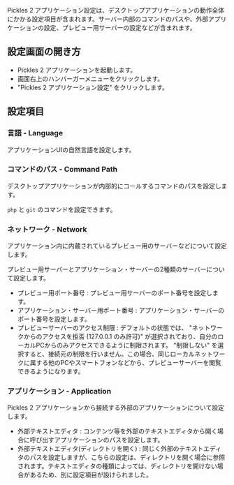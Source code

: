 Pickles 2 アプリケーション設定は、デスクトップアプリケーションの動作全体にかかる設定項目が含まれます。サーバー内部のコマンドのパスや、外部アプリケーションの設定、プレビュー用サーバーの設定などが含まれます。

<!-- autoindex -->


## 設定画面の開き方

- Pickles 2 アプリケーションを起動します。
- 画面右上のハンバーガーメニューをクリックします。
- "Pickles 2 アプリケーション設定" をクリックします。

## 設定項目

### 言語 - Language

アプリケーションUIの自然言語を設定します。

### コマンドのパス - Command Path

デスクトップアプリケーションが内部的にコールするコマンドのパスを設定します。

`php` と `git` のコマンドを設定できます。

### ネットワーク - Network

アプリケーション内に内蔵されているプレビュー用のサーバーなどについて設定します。

プレビュー用サーバーとアプリケーション・サーバーの2種類のサーバーについて設定します。

- プレビュー用ポート番号 : プレビュー用サーバーのポート番号を設定します。
- アプリケーション・サーバー用ポート番号 : アプリケーション・サーバーのポート番号を設定します。
- プレビューサーバーのアクセス制限 : デフォルトの状態では、 "ネットワークからのアクセスを拒否 (127.0.0.1 のみ許可)" が選択されており、自分のローカルPCからのみアクセスできるように制限されます。 "制限しない" を選択すると、接続元の制限を行いません。この場合、同じローカルネットワークに属する他のPCやスマートフォンなどから、プレビューサーバーを閲覧できるようになります。

### アプリケーション - Application

Pickles 2 アプリケーションから接続する外部のアプリケーションについて設定します。

- 外部テキストエディタ : コンテンツ等を外部のテキストエディタから開く場合に呼び出すアプリケーションのパスを設定します。
- 外部テキストエディタ(ディレクトリを開く) : 同じく外部のテキストエディタのパスを設定しますが、こちらの設定は、ディレクトリを開く場合に参照されます。テキストエディタの種類によっては、ディレクトリを開けない場合があるため、別に設定項目が設けられました。
